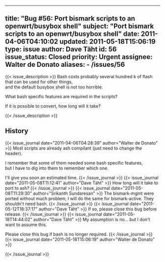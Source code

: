 
---
title: "Bug #56: Port bismark scripts to an openwrt/busybox shell"
subject: "Port bismark scripts to an openwrt/busybox shell"
date: 2011-04-06T04:10:02
updated: 2011-05-18T15:06:19
type: issue
author: Dave Täht
id: 56
issue_status: Closed
priority: Urgent
assignee: Walter de Donato
aliases:
    - /issues/56
---

{{< issue_description >}}
Bash costs probably several hundred k of flash that can be used for
other things,\
and the default busybox shell is not too horrible.

What bash specific features are required in the scripts?

If it is possible to convert, how long will it take?


{{< /issue_description >}}

## History
{{< issue_journal date="2011-04-06T04:28:39" author="Walter de Donato" >}}
Most scripts are already ash compilant (just need to change the header).

I remember that some of them needed some bash specific features,\
but I have to dig into them to remember which one.

I'll give you soon an estimated time.
{{< /issue_journal >}}
{{< issue_journal date="2011-05-08T11:12:41" author="Dave Täht" >}}
How long will it take to port to ash?
{{< /issue_journal >}}
{{< issue_journal date="2011-05-08T11:29:30" author="Srikanth Sundaresan" >}}
The bismark-mgmt were ported without much problem; I will do the same
for bismark-active. They shouldn't need bash.
{{< /issue_journal >}}
{{< issue_journal date="2011-05-12T18:37:17" author="Dave Täht" >}}
If so, please close this bug before release.
{{< /issue_journal >}}
{{< issue_journal date="2011-05-18T14:44:02" author="Dave Täht" >}}
My assumption is no... but I don't want to assume this.

Please close this bug if bash is no longer required.
{{< /issue_journal >}}
{{< issue_journal date="2011-05-18T15:06:19" author="Walter de Donato" >}}

{{< /issue_journal >}}

